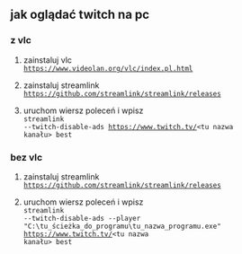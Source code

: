 ## jak oglądać twitch na pc

### z vlc

1. zainstaluj vlc<br/>
<code>https://www.videolan.org/vlc/index.pl.html</code>

2. zainstaluj streamlink<br/>
<code>https://github.com/streamlink/streamlink/releases</code>

3. uruchom wiersz poleceń i wpisz<br/>
<code>streamlink --twitch-disable-ads https://www.twitch.tv/<tu nazwa kanału> best</code>

### bez vlc

1. zainstaluj streamlink<br/>
<code>https://github.com/streamlink/streamlink/releases</code>

3. uruchom wiersz poleceń i wpisz<br/>
<code>streamlink --twitch-disable-ads --player "C:\tu_ścieżka_do_programu\tu_nazwa_programu.exe" https://www.twitch.tv/<tu nazwa kanału> best</code>
